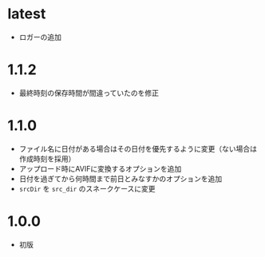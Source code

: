 # latest

- ロガーの追加

# 1.1.2

- 最終時刻の保存時間が間違っていたのを修正

# 1.1.0

- ファイル名に日付がある場合はその日付を優先するように変更（ない場合は作成時刻を採用）
- アップロード時にAVIFに変換するオプションを追加
- 日付を過ぎてから何時間まで前日とみなすかのオプションを追加
- `srcDir` を `src_dir` のスネークケースに変更

# 1.0.0

- 初版